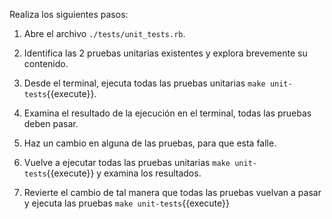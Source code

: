 Realiza los siguientes pasos:

1. Abre el archivo `./tests/unit_tests.rb`.

2. Identifica las 2 pruebas unitarias existentes y explora brevemente su contenido.

3. Desde el terminal, ejecuta todas las pruebas unitarias `make unit-tests`{{execute}}.

4. Examina el resultado de la ejecución en el terminal, todas las pruebas deben pasar.

5. Haz un cambio en alguna de las pruebas, para que esta falle.

6. Vuelve a ejecutar todas las pruebas unitarias `make unit-tests`{{execute}} y examina los resultados.

7. Revierte el cambio de tal manera que todas las pruebas vuelvan a pasar y ejecuta las pruebas `make unit-tests`{{execute}}

